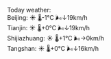 Today weather:  
Beijing: ☀️ 🌡️-1°C 🌬️↓19km/h  
Tianjin: ☀️ 🌡️+0°C 🌬️↓19km/h  
Shijiazhuang: ☀️ 🌡️+1°C 🌬️→0km/h  
Tangshan: ☀️ 🌡️+0°C 🌬️↓16km/h  
